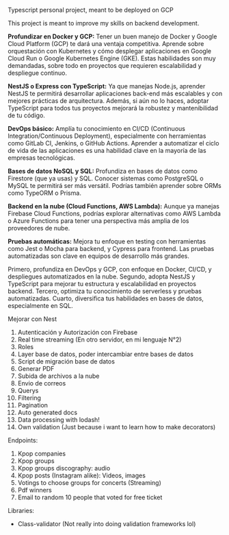 Typescript personal project, meant to be deployed on GCP

This project is meant to improve my skills on backend development.

**Profundizar en Docker y GCP:** Tener un buen manejo de Docker y Google Cloud Platform (GCP) te dará una ventaja competitiva. Aprende sobre orquestación con Kubernetes y cómo desplegar aplicaciones en Google Cloud Run o Google Kubernetes Engine (GKE). Estas habilidades son muy demandadas, sobre todo en proyectos que requieren escalabilidad y despliegue continuo.

**NestJS o Express con TypeScript:** Ya que manejas Node.js, aprender NestJS te permitirá desarrollar aplicaciones back-end más escalables y con mejores prácticas de arquitectura. Además, si aún no lo haces, adoptar TypeScript para todos tus proyectos mejorará la robustez y mantenibilidad de tu código.

**DevOps básico:** Amplía tu conocimiento en CI/CD (Continuous Integration/Continuous Deployment), especialmente con herramientas como GitLab CI, Jenkins, o GitHub Actions. Aprender a automatizar el ciclo de vida de las aplicaciones es una habilidad clave en la mayoría de las empresas tecnológicas.

**Bases de datos NoSQL y SQL:** Profundiza en bases de datos como Firestore (que ya usas) y SQL. Conocer sistemas como PostgreSQL o MySQL te permitirá ser más versátil. Podrías también aprender sobre ORMs como TypeORM o Prisma.

**Backend en la nube (Cloud Functions, AWS Lambda):** Aunque ya manejas Firebase Cloud Functions, podrías explorar alternativas como AWS Lambda o Azure Functions para tener una perspectiva más amplia de los proveedores de nube.

**Pruebas automáticas:** Mejora tu enfoque en testing con herramientas como Jest o Mocha para backend, y Cypress para frontend. Las pruebas automatizadas son clave en equipos de desarrollo más grandes.

Primero, profundiza en DevOps y GCP, con enfoque en Docker, CI/CD, y despliegues automatizados en la nube.
Segundo, adopta NestJS y TypeScript para mejorar tu estructura y escalabilidad en proyectos backend.
Tercero, optimiza tu conocimiento de serverless y pruebas automatizadas.
Cuarto, diversifica tus habilidades en bases de datos, especialmente en SQL.

Mejorar con Nest

1. Autenticación y Autorización con Firebase
2. Real time streaming (En otro servidor, en mi lenguaje N°2)
3. Roles
4. Layer base de datos, poder intercambiar entre bases de datos
5. Script de migración base de datos
6. Generar PDF
7. Subida de archivos a la nube
8. Envio de correos
9. Querys
10. Filtering
11. Pagination
12. Auto generated docs
13. Data processing with lodash!
14. Own validation (Just because i want to learn how to make decorators)

Endpoints:

1. Kpop companies
2. Kpop groups
3. Kpop groups discography: audio
4. Kpop posts (Instagram alike): Videos, images
5. Votings to choose groups for concerts (Streaming)
6. Pdf winners
7. Email to random 10 people that voted for free ticket

Libraries:

- Class-validator (Not really into doing validation frameworks lol)

